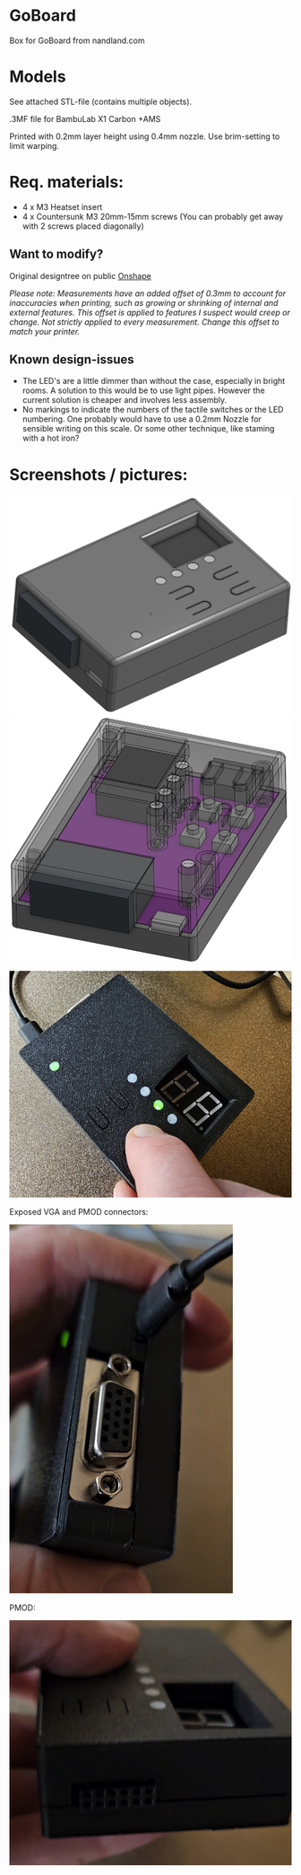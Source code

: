 # GoBoard
Box for GoBoard from nandland.com

# Models
See attached STL-file (contains multiple objects).

.3MF file for  BambuLab X1 Carbon +AMS

Printed with 0.2mm layer height using 0.4mm nozzle. Use brim-setting to limit warping.

# Req. materials: 
* 4 x M3 Heatset insert
* 4 x Countersunk M3 20mm-15mm screws (You can probably get away with 2 screws placed diagonally)
  
## Want to modify?
Original designtree on public [Onshape](https://cad.onshape.com/documents/b5e3aa80c0473fccdcfa36a3/w/416390dcb99cf1732b89929b/e/f7f63c7c95c05830403a44de?renderMode=0&uiState=67641a55a0fb78669a34887a)

_Please note: Measurements have an added offset of 0.3mm to account for inaccuracies when printing, such as growing or shrinking of internal and external features.
This offset is applied to features I suspect would creep or change. Not strictly applied to every measurement. Change this offset to match your printer._

## Known design-issues
* The LED's are a little dimmer than without the case, especially in bright rooms. A solution to this would be to use light pipes. However the current solution is cheaper and involves less assembly.
* No markings to indicate the numbers of the tactile switches or the LED numbering. One probably would have to use a 0.2mm Nozzle for sensible writing on this scale. Or some other technique, like staming with a hot iron?

# Screenshots / pictures:
![](Screenshot%202024-12-19%20132733.png)
![](Screenshot%202024-12-20%20105255.png)

![](Screenshot%202024-12-19%20135819.png)

Exposed VGA and PMOD connectors:

![](Screenshot%202024-12-19%20140452.png)

PMOD: 

![](Screenshot%202024-12-19%20140547.png)
